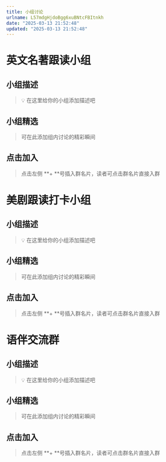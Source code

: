 ```yaml
---
title: 小组讨论
urlname: L57mdgHjdoBgg6xuBNtcFBItnkh
date: "2025-03-13 21:52:48"
updated: "2025-03-13 21:52:48"
---
```


# 英文名著跟读小组

## 小组描述

> 💡 在这里给你的小组添加描述吧

## 小组精选

> 可在此添加组内讨论的精彩瞬间

## 点击加入

> 点击左侧 **+ **号插入群名片，读者可点击群名片直接入群

# 美剧跟读打卡小组

## 小组描述

> 💡 在这里给你的小组添加描述吧

## 小组精选

> 可在此添加组内讨论的精彩瞬间

## 点击加入

> 点击左侧 **+ **号插入群名片，读者可点击群名片直接入群

# 语伴交流群

## 小组描述

> 💡 在这里给你的小组添加描述吧

## 小组精选

> 可在此添加组内讨论的精彩瞬间

## 点击加入

> 点击左侧 **+ **号插入群名片，读者可点击群名片直接入群
